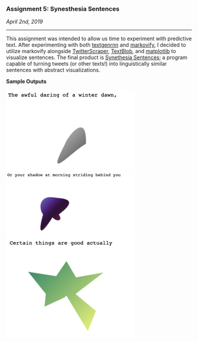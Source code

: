 ### Assignment 5: Synesthesia Sentences

*April 2nd, 2019*

---
This assignment was intended to allow us time to experiment with predictive text. After experimenting with both [textgenrnn](https://github.com/minimaxir/textgenrnn) and [markovify](https://github.com/jsvine/markovify), I decided to utilize markovify alongside [TwitterScraper](https://github.com/taspinar/twitterscraper), [TextBlob](https://textblob.readthedocs.io/en/dev/quickstart.html#sentiment-analysis), and [matplotlib](https://matplotlib.org/) to visualize sentences. The final product is [Synethesia Sentences](https://github.com/erinachavez/rwet_spring2019/blob/master/assignment5_040219/markov_chain_poem.ipynb); a program capable of turning tweets (or other texts!) into linguistically similar sentences with abstract visualizations.

**Sample Outputs**

<img src="https://github.com/erinachavez/rwet_spring2019/blob/master/assignment5_040219/output1.png" width="350px" />

<img src="https://github.com/erinachavez/rwet_spring2019/blob/master/assignment5_040219/output2.png" width="350px" />

<img src="https://github.com/erinachavez/rwet_spring2019/blob/master/assignment5_040219/output3.png" width="350px" />
